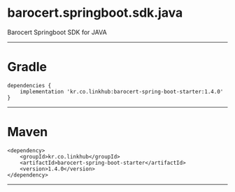 barocert.springboot.sdk.java
================

Barocert Springboot SDK for JAVA

-----

Gradle
================
    dependencies {
        implementation 'kr.co.linkhub:barocert-spring-boot-starter:1.4.0'
    }

------------
Maven
================
    <dependency>
        <groupId>kr.co.linkhub</groupId>
        <artifactId>barocert-spring-boot-starter</artifactId>
        <version>1.4.0</version>
    </dependency>
------------
